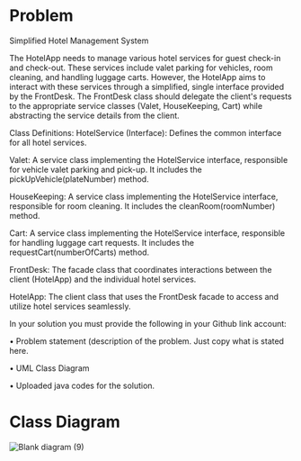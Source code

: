 # Problem

Simplified Hotel Management System

The HotelApp needs to manage various hotel services for guest check-in and check-out. These services include valet parking for vehicles, room cleaning, and handling luggage carts. However, the HotelApp aims to interact with these services through a simplified, single interface provided by the FrontDesk. The FrontDesk class should delegate the client's requests to the appropriate service classes (Valet, HouseKeeping, Cart) while abstracting the service details from the client.


Class Definitions:
HotelService (Interface): Defines the common interface for all hotel services.


Valet: A service class implementing the HotelService interface, responsible for vehicle valet parking and pick-up. It includes the pickUpVehicle(plateNumber) method.


HouseKeeping: A service class implementing the HotelService interface, responsible for room cleaning. It includes the cleanRoom(roomNumber) method.


Cart: A service class implementing the HotelService interface, responsible for handling luggage cart requests. It includes the requestCart(numberOfCarts) method.


FrontDesk: The facade class that coordinates interactions between the client (HotelApp) and the individual hotel services.


HotelApp: The client class that uses the FrontDesk facade to access and utilize hotel services seamlessly.




In your solution you must provide the following in your Github link account:

• Problem statement (description of the problem. Just copy what is stated here.

• UML Class Diagram

• Uploaded java codes for the solution.



# Class Diagram
![Blank diagram (9)](https://github.com/BabyleneRodriguez/SoftEng1_LabAss7_facadePattern/assets/142875371/152c7ab1-2bbe-4f1f-9e20-59249d8ccc91)
